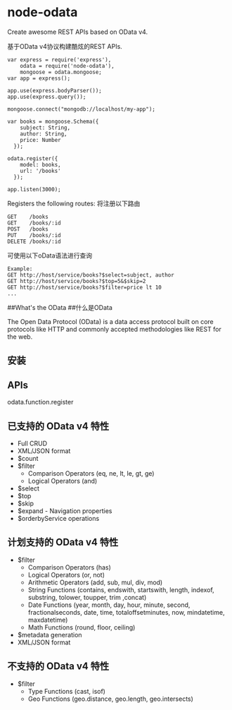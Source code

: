 node-odata
==========

Create awesome REST APIs based on OData v4.

基于OData v4协议构建酷炫的REST APIs.


```
var express = require('express'),
    odata = require('node-odata'),
    mongoose = odata.mongoose;
var app = express();

app.use(express.bodyParser());
app.use(express.query());

mongoose.connect("mongodb://localhost/my-app");

var books = mongoose.Schema({
    subject: String,
    author: String,
    price: Number
  });

odata.register({
    model: books,
    url: '/books'
  });

app.listen(3000);

```

Registers the following routes:
将注册以下路由

```
GET    /books
GET    /books/:id
POST   /books
PUT    /books/:id
DELETE /books/:id
```

可使用以下oData语法进行查询

```
Example:
GET http://host/service/books?$select=subject, author
GET http://host/service/books?$top=5&$skip=2
GET http://host/service/books?$filter=price lt 10
...

```

##What's the OData
##什么是OData

The Open Data Protocol (OData) is a data access protocol built on core protocols like HTTP and commonly accepted methodologies like REST for the web.

## 安装

## APIs
  odata.function.register

## 已支持的 OData v4 特性

* Full CRUD
* XML/JSON format
* $count
* $filter
  * Comparison Operators (eq, ne, lt, le, gt, ge)
  * Logical Operators (and)
* $select
* $top
* $skip
* $expand - Navigation properties
* $orderbyService operations

## 计划支持的 OData v4 特性
* $filter
  * Comparison Operators (has)
  * Logical Operators (or, not)
  * Arithmetic Operators (add, sub, mul, div, mod)
  * String Functions (contains, endswith, startswith, length, indexof, substring, tolower, toupper, trim ,concat)
  * Date Functions (year, month, day, hour, minute, second, fractionalseconds, date, time, totaloffsetminutes, now, mindatetime, maxdatetime)
  * Math Functions (round, floor, ceiling)
* $metadata generation
* XML/JSON format

## 不支持的 OData v4 特性
* $filter
  * Type Functions (cast, isof)
  * Geo Functions (geo.distance, geo.length, geo.intersects)
